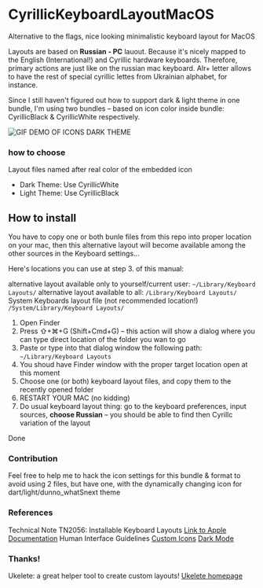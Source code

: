 # CyrillicKeyboardLayoutMacOS
Alternative to the flags, nice looking minimalistic keyboard layout for MacOS

Layouts are based on **Russian - PC** lauout. Because it's nicely mapped to the English (International!) and Cyrillic hardware keyboards. Therefore, primary actions are just like on the russian mac keyboard. Alr+ letter allows to have the rest of special cyrillic lettes from Ukrainian alphabet, for instance.

Since I still haven't figured out how to support dark & light theme in one bundle, I'm using two bundles – based on icon color inside bundle: CyrillicBlack & CyrillicWhite respectively.

![GIF DEMO OF ICONS DARK THEME](https://j.gifs.com/r8NY2E.gif)

### how to choose

Layout files named after real color of the embedded icon

- Dark Theme: Use CyrillicWhite
- Light Theme: Use CyrillicBlack


## How to install

You have to copy one or both bunle files from this repo into proper location on your mac, then this alternative layout will become available among the other sources in the Keyboard settings...


Here's locations you can use at step 3. of this manual:

alternative layout available only to yourself/current user: `~/Library/Keyboard Layouts/`
alternative layout available to all: `/Library/Keyboard Layouts/`
System Keyboards layout file (not recommended location!) `/System/Library/Keyboard Layouts/`


1. Open Finder
2. Press ⇧+⌘+G (Shift+Cmd+G) – this action will show a dialog where you can type direct location of the folder you wan to go
3. Paste or type into that dialog window the following path: `~/Library/Keyboard Layouts`
4. You shoud have Finder window with the proper target location open at this moment
5. Choose one (or both) keyboard layout files, and copy them to the recently opened folder
6. RESTART YOUR MAC (no kidding)
7. Do usual keyboard layout thing: go to the keyboard preferences, input sources, **choose Russian** – you should be able to find then Cyrillc variation of the layout

Done

### Contribution
Feel free to help me to hack the icon settings for this bundle & format to avoid using 2 files, but have one, with the dynamically changing icon for dart/light/dunno_whatSnext theme

### References
Technical Note TN2056: Installable Keyboard Layouts
[Link to Apple Documentation](https://developer.apple.com/library/archive/technotes/tn2056/_index.html)
Human Interface Guidelines
[Custom Icons](https://developer.apple.com/design/human-interface-guidelines/macos/icons-and-images/custom-icons/)
[Dark Mode](https://developer.apple.com/design/human-interface-guidelines/macos/visual-design/dark-mode/)

### Thanks!

Ukelete: a great helper tool to create custom layouts!
[Ukelete homepage](http://software.sil.org/ukelele/)



